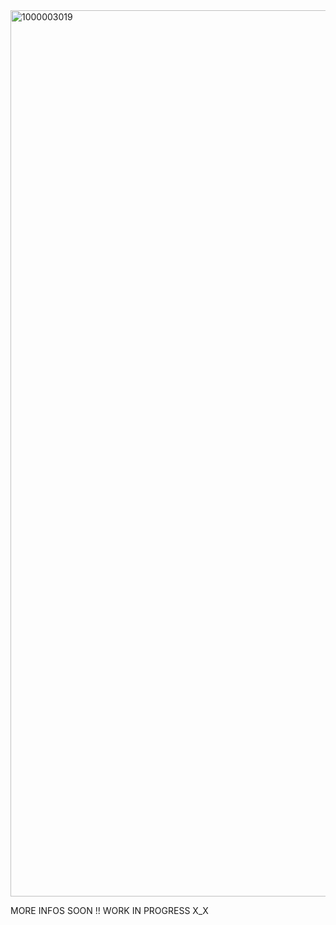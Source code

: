 <img width="1328" height="1418" alt="1000003019" src="https://github.com/user-attachments/assets/dd3d3b55-f927-45ca-8812-d77caa9b3d98" />

MORE INFOS SOON !! WORK IN PROGRESS X_X

<!--
**Beexyzxne/Beexyzxne** is a ✨ _special_ ✨ repository because its `README.md` (this file) appears on your GitHub profile.

Here are some ideas to get you started:

- 🔭 I’m currently working on ...
- 🌱 I’m currently learning ...
- 👯 I’m looking to collaborate on ...
- 🤔 I’m looking for help with ...
- 💬 Ask me about ...
- 📫 How to reach me: ...
- 😄 Pronouns: ...
- ⚡ Fun fact: ...
-->
